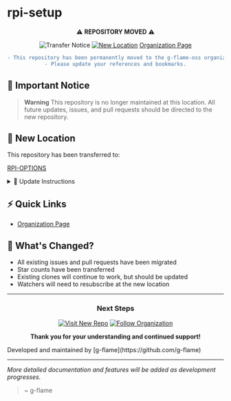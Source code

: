 # rpi-setup

<div align="center">

⚠️ **REPOSITORY MOVED** ⚠️

![Transfer Notice](https://img.shields.io/badge/NOTICE-Repository%20Transferred-red?style=for-the-badge)
[![New Location](https://img.shields.io/badge/New_Location-g--flame--oss-blue?style=for-the-badge&logo=github)](https://github.com/g-flame-oss)
[Organization Page](https://github.com/g-flame-oss)

```diff
- This repository has been permanently moved to the g-flame-oss organization.
- Please update your references and bookmarks.
```

</div>

## 🚨 Important Notice

> **Warning**
> This repository is no longer maintained at this location. All future updates, issues, and pull requests should be directed to the new repository.

## 📍 New Location

This repository has been transferred to:


[RPI-OPTIONS](https://github.com/g-flame-oss/rpi-options)


<details>
<summary>📝 Update Instructions</summary>

To update your local repository, run:

```bash
# Update remote URL
git remote set-url origin https://github.com/g-flame-oss/rpi-options.git

# Verify new remote
git remote -v
```
</details>

## ⚡ Quick Links
- [Organization Page](https://github.com/g-flame-oss)

## 🔄 What's Changed?

- All existing issues and pull requests have been migrated
- Star counts have been transferred
- Existing clones will continue to work, but should be updated
- Watchers will need to resubscribe at the new location

---

<div align="center">

### Next Steps

[![Visit New Repo](https://img.shields.io/badge/Visit-New%20Repository-success?style=for-the-badge&logo=github)](https://github.com/g-flame-oss/[REPOSITORY_NAME])
[![Follow Organization](https://img.shields.io/badge/Follow-g--flame--oss-orange?style=for-the-badge&logo=github)](https://github.com/g-flame-oss)

**Thank you for your understanding and continued support!**

</div>
Developed and maintained by [g-flame](https://github.com/g-flame)

---

_More detailed documentation and features will be added as development progresses._

> ~ g-flame
